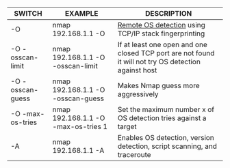 |**SWITCH**|**EXAMPLE**|******DESCRIPTION******|
|---|---|---|
|-O|nmap 192.168.1.1 -O|[Remote OS detection](https://www.stationx.net/nmap-os-detection/) using TCP/IP stack fingerprinting|
|-O -osscan-limit|nmap 192.168.1.1 -O -osscan-limit|If at least one open and one closed TCP port are not found it will not try OS detection against host|
|-O -osscan-guess|nmap 192.168.1.1 -O -osscan-guess|Makes Nmap guess more aggressively|
|-O -max-os-tries|nmap 192.168.1.1 -O -max-os-tries 1|Set the maximum number x of OS detection tries against a target|
|-A|nmap 192.168.1.1 -A|Enables OS detection, version detection, script scanning, and traceroute|
